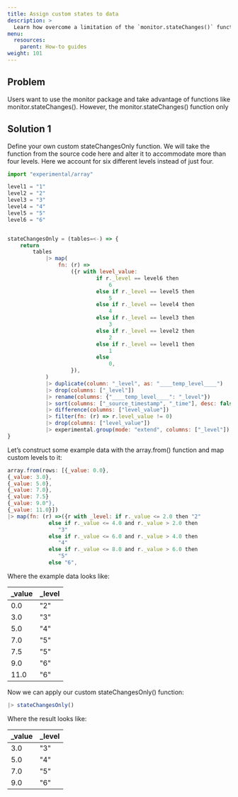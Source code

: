 ```yaml
---
title: Assign custom states to data
description: >
  Learn how overcome a limitation of the `monitor.stateChanges()` function and assign custom states to your data. 
menu:
  resources:
    parent: How-to guides
weight: 101
---
```

## Problem
Users want to use the monitor package and take advantage of functions like monitor.stateChanges(). However, the monitor.stateChanges() function only 

## Solution 1
Define your own custom stateChangesOnly function. We will take the function from the source code here and alter it to accommodate more than four levels. Here we account for six different levels instead of just four. 

```js
import "experimental/array"

level1 = "1"
level2 = "2"
level3 = "3"
level4 = "4"
level5 = "5"
level6 = "6"


stateChangesOnly = (tables=<-) => {
    return
        tables
            |> map(
                fn: (r) =>
                    ({r with level_value:
                            if r._level == level6 then
                                6
                            else if r._level == level5 then
                                5
                            else if r._level == level4 then
                                4
                            else if r._level == level3 then
                                3
                            else if r._level == level2 then
                                2
                            else if r._level == level1 then
                                1
                            else
                                0,
                    }),
            )
            |> duplicate(column: "_level", as: "____temp_level____")
            |> drop(columns: ["_level"])
            |> rename(columns: {"____temp_level____": "_level"})
            |> sort(columns: ["_source_timestamp", "_time"], desc: false)
            |> difference(columns: ["level_value"])
            |> filter(fn: (r) => r.level_value != 0)
            |> drop(columns: ["level_value"])
            |> experimental.group(mode: "extend", columns: ["_level"])
}
```
Let’s construct some example data with the array.from() function and map custom levels to it:

```js
array.from(rows: [{_value: 0.0}, 
{_value: 3.0}, 
{_value: 5.0}, 
{_value: 7.0}, 
{_value: 7.5}
{_value: 9.0"}, 
{_value: 11.0}])
|> map(fn: (r) =>({r with _level: if r._value <= 2.0 then "2"
 		     else if r._value <= 4.0 and r._value > 2.0 then 
		        "3"
 		     else if r._value <= 6.0 and r._value > 4.0 then 
		        "4"
 		     else if r._value <= 8.0 and r._value > 6.0 then 
		        "5"
 		     else "6",
```
Where the example data looks like:

| _value | _level |  
| ------ | ------ | 
| 0.0    | "2"    | 
| 3.0    | "3"    |
| 5.0    | "4"    |
| 7.0    | "5"    |
| 7.5    | "5"    |
| 9.0    | "6"    |
| 11.0   | "6"    |

Now we can apply our custom stateChangesOnly() function: 

```js
|> stateChangesOnly()
```

Where the result looks like:

| _value | _level |  
| ------ | ------ | 
| 3.0    | "3"    |
| 5.0    | "4"    |
| 7.0    | "5"    |
| 9.0    | "6"    |

